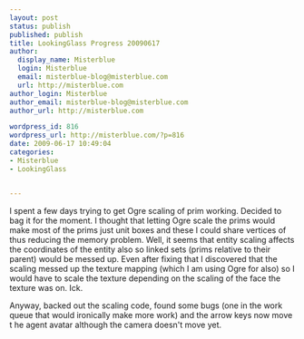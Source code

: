 ```yaml
---
layout: post
status: publish
published: publish
title: LookingGlass Progress 20090617
author:
  display_name: Misterblue
  login: Misterblue
  email: misterblue-blog@misterblue.com
  url: http://misterblue.com
author_login: Misterblue
author_email: misterblue-blog@misterblue.com
author_url: http://misterblue.com

wordpress_id: 816
wordpress_url: http://misterblue.com/?p=816
date: 2009-06-17 10:49:04
categories:
- Misterblue
- LookingGlass


---
```

I spent a few days trying to get Ogre scaling of prim working. Decided to bag it for the moment. I thought that letting Ogre scale the prims would make most of the prims just unit boxes and these I could share vertices of thus reducing the memory problem. Well, it seems that entity scaling affects the coordinates of the entity also so linked sets (prims relative to their parent) would be messed up. Even after fixing that I discovered that the scaling messed up the texture mapping (which I am using Ogre for also) so I would have to scale the texture depending on the scaling of the face the texture was on. Ick.

Anyway, backed out the scaling code, found some bugs (one in the work queue that would ironically make more work) and the arrow keys now move t he agent avatar although the camera doesn't move yet. 

